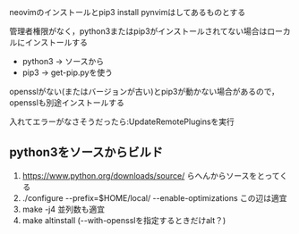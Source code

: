 neovimのインストールとpip3 install pynvimはしてあるものとする

管理者権限がなく，python3またはpip3がインストールされてない場合はローカルにインストールする

- python3 -> ソースから
- pip3 -> get-pip.pyを使う

opensslがない(またはバージョンが古い)とpip3が動かない場合があるので，opensslも別途インストールする

入れてエラーがなさそうだったら:UpdateRemotePluginsを実行

## python3をソースからビルド
1. https://www.python.org/downloads/source/ らへんからソースをとってくる
2. ./configure --prefix=$HOME/local/ --enable-optimizations  この辺は適宜
3. make -j4 並列数も適宜
4. make altinstall  (--with-opensslを指定するときだけalt？)
